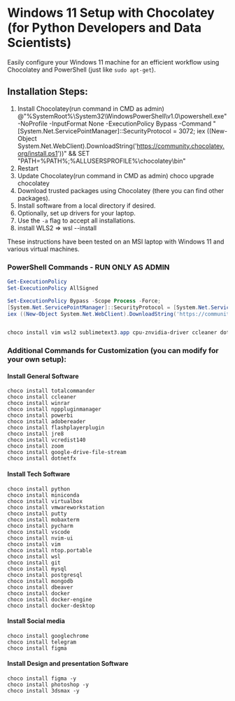 # Windows 11 Setup with Chocolatey (for Python Developers and Data Scientists)

Easily configure your Windows 11 machine for an efficient workflow using Chocolatey and PowerShell (just like `sudo apt-get`).

## Installation Steps:

1. Install Chocolatey(run command in CMD as admin)
@"%SystemRoot%\System32\WindowsPowerShell\v1.0\powershell.exe" -NoProfile -InputFormat None -ExecutionPolicy Bypass -Command "[System.Net.ServicePointManager]::SecurityProtocol = 3072; iex ((New-Object System.Net.WebClient).DownloadString('https://community.chocolatey.org/install.ps1'))" && SET "PATH=%PATH%;%ALLUSERSPROFILE%\chocolatey\bin"
2. Restart
3. Update Chocolatey(run command in CMD as admin)
choco upgrade chocolatey
4. Download trusted packages using Chocolatey (there you can find other packages).
6. Install software from a local directory if desired.
7. Optionally, set up drivers for your laptop.
8. Use the `-a` flag to accept all installations.
9. install WLS2 => wsl --install

These instructions have been tested on an MSI laptop with Windows 11 and various virtual machines.

### PowerShell Commands - RUN ONLY AS ADMIN

```powershell
Get-ExecutionPolicy
Set-ExecutionPolicy AllSigned

Set-ExecutionPolicy Bypass -Scope Process -Force;
[System.Net.ServicePointManager]::SecurityProtocol = [System.Net.ServicePointManager]::SecurityProtocol -bor 3072;
iex ((New-Object System.Net.WebClient).DownloadString('https://community.chocolatey.org/inst...'))


choco install vim wsl2 sublimetext3.app cpu-znvidia-driver ccleaner dotnetfx zoom google-drive-file-stream jre8 vcredist140 totalcommander winrar flashplayerplugin notepad excel word powerbi adobereader npppluginmanager virtualbox vmware-workstation putty mobaxterm pycharm-community visualstudio visualstudio2019 vmim microsoft-windows-subsystem-linux git mongodb docker python miniconda nvim-ui vim ntop.portable wsl mysql postgresql dbeaver docker-engine docker-desktop lightshot telegram googlechrome whatsapp figma -y -A

```
### Additional Commands for Customization (you can modify for your own setup):

#### Install General Software
```
choco install totalcommander
choco install ccleaner
choco install winrar
choco install npppluginmanager
choco install powerbi
choco install adobereader
choco install flashplayerplugin
choco install jre8
choco install vcredist140
choco install zoom
choco install google-drive-file-stream
choco install dotnetfx
```
#### Install Tech Software
```separate packages
choco install python
choco install miniconda
choco install virtualbox
choco install vmwareworkstation
choco install putty
choco install mobaxterm
choco install pycharm
choco install vscode
choco install nvim-ui
choco install vim
choco install ntop.portable
choco install wsl
choco install git
choco install mysql
choco install postgresql
choco install mongodb
choco install dbeaver
choco install docker
choco install docker-engine
choco install docker-desktop
```

#### Install Social media
```
choco install googlechrome
choco install telegram
choco install figma
```
#### Install Design and presentation Software
```
choco install figma -y
choco install photoshop -y
choco install 3dsmax -y
```

